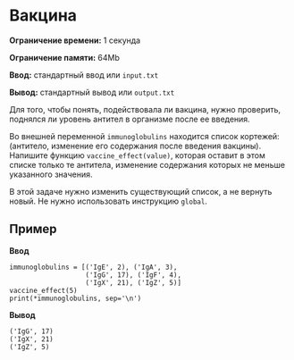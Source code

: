 # Вакцина

**Ограничение времени:** 1 секунда

**Ограничение памяти:** 64Mb

**Ввод:** стандартный ввод или `input.txt`

**Вывод:** стандартный вывод или `output.txt`

Для того, чтобы понять, подействовала ли вакцина, нужно проверить, поднялся ли уровень антител в организме после ее введения.

Во внешней переменной `immunoglobulins` находится список кортежей: (антитело, изменение его содержания после введения вакцины). Напишите функцию `vaccine_effect(value)`, которая оставит в этом списке только те антитела, изменение содержания которых не меньше указанного значения.

В этой задаче нужно изменить существующий список, а не вернуть новый. Не нужно использовать инструкцию `global`.

## Пример

**Ввод**
```
immunoglobulins = [('IgE', 2), ('IgA', 3),
                   ('IgG', 17), ('IgF', 4),
                   ('IgX', 21), ('IgZ', 5)]
vaccine_effect(5)
print(*immunoglobulins, sep='\n')
```

**Вывод**
```
('IgG', 17)
('IgX', 21)
('IgZ', 5)
```